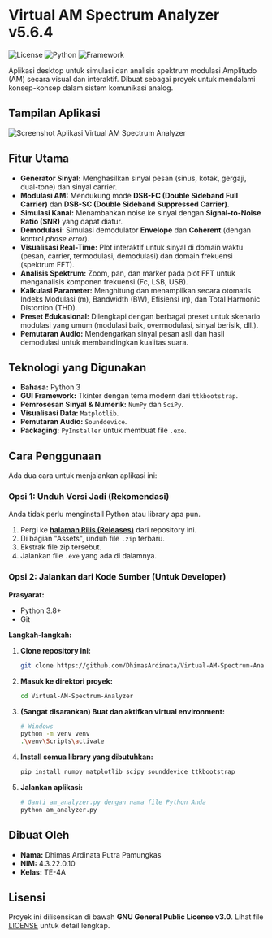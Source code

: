 # Virtual AM Spectrum Analyzer v5.6.4

![License](https://img.shields.io/badge/License-GPLv3-blue.svg) ![Python](https://img.shields.io/badge/python-3.x-blue.svg) ![Framework](https://img.shields.io/badge/GUI-Tkinter%20%26%20TTKBootstrap-orange)

Aplikasi desktop untuk simulasi dan analisis spektrum modulasi Amplitudo (AM) secara visual dan interaktif. Dibuat sebagai proyek untuk mendalami konsep-konsep dalam sistem komunikasi analog.

## Tampilan Aplikasi

![Screenshot Aplikasi Virtual AM Spectrum Analyzer](https://i.ibb.co/689cWc5/Screenshot-2024-05-23-143004.png)

## Fitur Utama

- **Generator Sinyal:** Menghasilkan sinyal pesan (sinus, kotak, gergaji, dual-tone) dan sinyal carrier.
- **Modulasi AM:** Mendukung mode **DSB-FC (Double Sideband Full Carrier)** dan **DSB-SC (Double Sideband Suppressed Carrier)**.
- **Simulasi Kanal:** Menambahkan noise ke sinyal dengan **Signal-to-Noise Ratio (SNR)** yang dapat diatur.
- **Demodulasi:** Simulasi demodulator **Envelope** dan **Coherent** (dengan kontrol *phase error*).
- **Visualisasi Real-Time:** Plot interaktif untuk sinyal di domain waktu (pesan, carrier, termodulasi, demodulasi) dan domain frekuensi (spektrum FFT).
- **Analisis Spektrum:** Zoom, pan, dan marker pada plot FFT untuk menganalisis komponen frekuensi (Fc, LSB, USB).
- **Kalkulasi Parameter:** Menghitung dan menampilkan secara otomatis Indeks Modulasi (m), Bandwidth (BW), Efisiensi (η), dan Total Harmonic Distortion (THD).
- **Preset Edukasional:** Dilengkapi dengan berbagai preset untuk skenario modulasi yang umum (modulasi baik, overmodulasi, sinyal berisik, dll.).
- **Pemutaran Audio:** Mendengarkan sinyal pesan asli dan hasil demodulasi untuk membandingkan kualitas suara.

## Teknologi yang Digunakan

- **Bahasa:** Python 3
- **GUI Framework:** Tkinter dengan tema modern dari `ttkbootstrap`.
- **Pemrosesan Sinyal & Numerik:** `NumPy` dan `SciPy`.
- **Visualisasi Data:** `Matplotlib`.
- **Pemutaran Audio:** `Sounddevice`.
- **Packaging:** `PyInstaller` untuk membuat file `.exe`.

## Cara Penggunaan

Ada dua cara untuk menjalankan aplikasi ini:

### Opsi 1: Unduh Versi Jadi (Rekomendasi)

Anda tidak perlu menginstall Python atau library apa pun.

1. Pergi ke [**halaman Rilis (Releases)**](https://github.com/DhimasArdinata/Virtual-AM-Spectrum-Analyzer/releases/latest) dari repository ini.
2. Di bagian "Assets", unduh file `.zip` terbaru.
3. Ekstrak file zip tersebut.
4. Jalankan file `.exe` yang ada di dalamnya.

### Opsi 2: Jalankan dari Kode Sumber (Untuk Developer)

**Prasyarat:**

- Python 3.8+
- Git

**Langkah-langkah:**

1. **Clone repository ini:**

    ```bash
    git clone https://github.com/DhimasArdinata/Virtual-AM-Spectrum-Analyzer.git
    ```

2. **Masuk ke direktori proyek:**

    ```bash
    cd Virtual-AM-Spectrum-Analyzer
    ```

3. **(Sangat disarankan) Buat dan aktifkan virtual environment:**

    ```bash
    # Windows
    python -m venv venv
    .\venv\Scripts\activate
    ```

4. **Install semua library yang dibutuhkan:**

    ```bash
    pip install numpy matplotlib scipy sounddevice ttkbootstrap
    ```

5. **Jalankan aplikasi:**

    ```bash
    # Ganti am_analyzer.py dengan nama file Python Anda
    python am_analyzer.py
    ```

## Dibuat Oleh

- **Nama:** Dhimas Ardinata Putra Pamungkas
- **NIM:** 4.3.22.0.10
- **Kelas:** TE-4A

## Lisensi

Proyek ini dilisensikan di bawah **GNU General Public License v3.0**. Lihat file [LICENSE](LICENSE) untuk detail lengkap.
